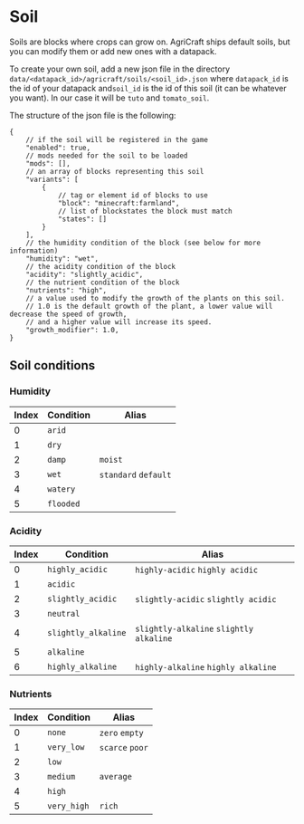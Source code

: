 # Soil

Soils are blocks where crops can grow on.
AgriCraft ships default soils, but you can modify them or add new ones with a datapack.

To create your own soil, add a new json file in the directory `data/<datapack_id>/agricraft/soils/<soil_id>.json`
where `datapack_id` is the id of your datapack and`soil_id` is the id of this soil (it can be whatever you want).
In our case it will be `tuto` and `tomato_soil`.

The structure of the json file is the following:
```json5
{
	// if the soil will be registered in the game
	"enabled": true,
	// mods needed for the soil to be loaded
	"mods": [],
	// an array of blocks representing this soil
	"variants": [
		{
			// tag or element id of blocks to use
			"block": "minecraft:farmland",
			// list of blockstates the block must match
			"states": []
		}
	],
	// the humidity condition of the block (see below for more information)
	"humidity": "wet",
	// the acidity condition of the block
	"acidity": "slightly_acidic",
	// the nutrient condition of the block
	"nutrients": "high",
	// a value used to modify the growth of the plants on this soil.
	// 1.0 is the default growth of the plant, a lower value will decrease the speed of growth,
	// and a higher value will increase its speed.
	"growth_modifier": 1.0,
}
```

## Soil conditions

### Humidity

| Index | Condition | Alias                |
|-------|-----------|----------------------|
| 0     | `arid`    |                      |
| 1     | `dry`     |                      |
| 2     | `damp`    | `moist`              |
| 3     | `wet`     | `standard` `default` |
| 4     | `watery`  |                      |
| 5     | `flooded` |                      |

### Acidity

| Index | Condition           | Alias                                   |
|-------|---------------------|-----------------------------------------|
| 0     | `highly_acidic`     | `highly-acidic` `highly acidic`         |
| 1     | `acidic`            |                                         |
| 2     | `slightly_acidic`   | `slightly-acidic` `slightly acidic`     |
| 3     | `neutral`           |                                         |
| 4     | `slightly_alkaline` | `slightly-alkaline` `slightly alkaline` |
| 5     | `alkaline`          |                                         |
| 6     | `highly_alkaline`   | `highly-alkaline` `highly alkaline`     |

### Nutrients

| Index | Condition   | Alias           |
|-------|-------------|-----------------|
| 0     | `none`      | `zero` `empty`  |
| 1     | `very_low`  | `scarce` `poor` |
| 2     | `low`       |                 |
| 3     | `medium`    | `average`       |
| 4     | `high`      |                 |
| 5     | `very_high` | `rich`          |
